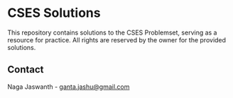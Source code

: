 # CSES Solutions

This repository contains solutions to the CSES Problemset, serving as a resource for practice. All rights are reserved by the owner for the provided solutions.

## Contact

Naga Jaswanth - [ganta.jashu@gmail.com](mailto:ganta.jashu@gmail.com)
